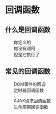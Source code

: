 # 回调函数

## 什么是回调函数

&emsp;&emsp;你定义的  
&emsp;&emsp;你没有调用  
&emsp;&emsp;但是它执行了

## 常见的回调函数

&emsp;&emsp;DOM事件的回调  
&emsp;&emsp;定时器回调函数  

&emsp;&emsp;AJAX请求回调函数  
&emsp;&emsp;生命周期回调函数  

